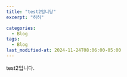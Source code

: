 ```yaml
---
title: "test2입니당"
excerpt: "허허"

categories:
  - Blog
tags:
  - Blog 
last_modified-at: 2024-11-24T08:06:00-05:00
---
```


test2입니다.
